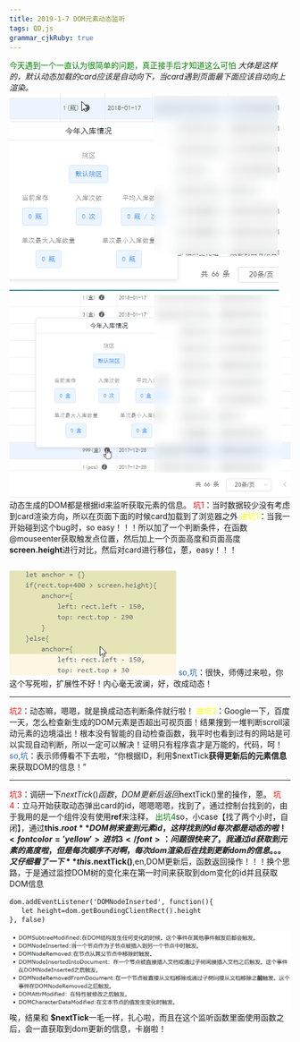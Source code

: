 ```yaml
---
title: 2019-1-7 DOM元素动态监听 
tags: QD,js
grammar_cjkRuby: true
---
```

<font color="green">今天遇到一个一直认为很简单的问题，真正接手后才知道这么可怕</font>
*大体是这样的，默认动态加载的card应该是自动向下，当card遇到页面最下面应该自动向上渲染。*
![未](https://www.github.com/Merlynr/Markdown/raw/noteImg/小书匠/1546849657634.png)
![已](https://www.github.com/Merlynr/Markdown/raw/noteImg/小书匠/1546849682648.png)
动态生成的DOM都是根据id来监听获取元素的信息。
<font color='red'>坑1</font>：当时数据较少没有考虑到card渲染方向，所以在页面下面的时候card加载到了浏览器之外
<font color='yellow'>进坑1</font>：当我一开始碰到这个bug时，so easy！！！所以加了一个判断条件，在函数@mouseenter获取触发点位置，然后加上一个页面高度和页面高度**screen.height**进行对比，然后对card进行移位，蒽，easy！！！

``` let rect = this.$el.getBoundingClientRect()
```
![判断函数](https://www.github.com/Merlynr/Markdown/raw/noteImg/小书匠/1546850258301.png)
<font color='#2866bd'>so,坑</font>：很快，师傅过来啦，你这个写死啦，扩展性不好！内心毫无波澜，好，改成动态！


----------


<font color='red'>坑2</font>：动态嘛，嗯嗯，就是换成动态判断条件就行啦！
<font color='yellow'>进坑2</font>：Google一下，百度一天，怎么检查新生成的DOM元素是否超出可视页面！结果搜到一堆判断scroll滚动元素的边境溢出！根本没有智能的自动检查函数，我平时也看到过有的网站是可以实现自动判断，所以一定可以解决！证明只有程序袁才是万能的，代码，呵！
<font color='#2866bd'>so,坑</font>：表示师傅看不下去啦，“你根据ID，利用$nextTick**获得更新后的元素信息**来获取DOM的信息！”


----------


<font color='red'>坑3</font>：调研一下$nextTick()函数，DOM更新后返回$nextTick()里的操作，蒽。
<font color='red'>坑4</font>：立马开始获取动态弹出card的id，嗯嗯嗯嗯，找到了，通过控制台找到的，由于我用的是一个组件没有使用**ref**来注释，
<font color='green'>出坑4</font >so，小case【找了两个小时，自闭】，通过**this.$root**DOM树来查到元素id，这样找到的id每次都是动态的啦！
<font color='yellow'>进坑3</font>：问题很快来了，我通过id获取到元素的高度啦，但是每次顺序不对啊，每次dom渲染后在找到更新dom的信息。。。又仔细看了一下**this.$nextTick()**,en,DOM更新后，函数返回操作！！！换个思路，于是通过监控DOM树的变化来在第一时间来获取到dom变化的id并且获取DOM信息

``` let dom=document.getElementById(this.$root.$children.***.id)
dom.addEventListener('DOMNodeInserted', function(){
   let height=dom.getBoundingClientRect().height    
}, false)
```
![DOM事件](https://www.github.com/Merlynr/Markdown/raw/noteImg/小书匠/1546913356310.png)
唉，结果和 **$nextTick**一毛一样，扎心啦，而且在这个监听函数里面使用函数之后，会一直获取到dom更新的信息，卡崩啦！
